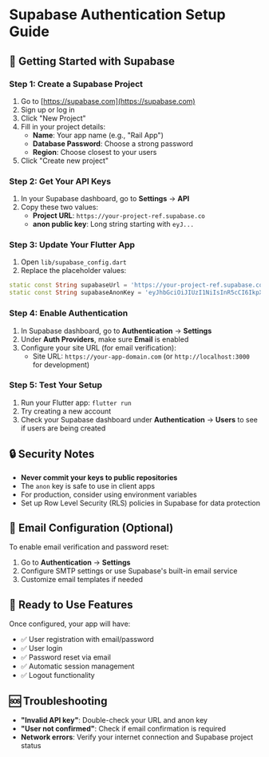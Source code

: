 # Supabase Authentication Setup Guide

## 🚀 Getting Started with Supabase

### Step 1: Create a Supabase Project
1. Go to [https://supabase.com](https://supabase.com)
2. Sign up or log in
3. Click "New Project"
4. Fill in your project details:
   - **Name**: Your app name (e.g., "Rail App")
   - **Database Password**: Choose a strong password
   - **Region**: Choose closest to your users
5. Click "Create new project"

### Step 2: Get Your API Keys
1. In your Supabase dashboard, go to **Settings** → **API**
2. Copy these two values:
   - **Project URL**: `https://your-project-ref.supabase.co`
   - **anon public key**: Long string starting with `eyJ...`

### Step 3: Update Your Flutter App
1. Open `lib/supabase_config.dart`
2. Replace the placeholder values:

```dart
static const String supabaseUrl = 'https://your-project-ref.supabase.co';
static const String supabaseAnonKey = 'eyJhbGciOiJIUzI1NiIsInR5cCI6IkpXVCJ9...';
```

### Step 4: Enable Authentication
1. In Supabase dashboard, go to **Authentication** → **Settings**
2. Under **Auth Providers**, make sure **Email** is enabled
3. Configure your site URL (for email verification):
   - Site URL: `https://your-app-domain.com` (or `http://localhost:3000` for development)

### Step 5: Test Your Setup
1. Run your Flutter app: `flutter run`
2. Try creating a new account
3. Check your Supabase dashboard under **Authentication** → **Users** to see if users are being created

## 🔒 Security Notes

- **Never commit your keys to public repositories**
- The `anon` key is safe to use in client apps
- For production, consider using environment variables
- Set up Row Level Security (RLS) policies in Supabase for data protection

## 📧 Email Configuration (Optional)
To enable email verification and password reset:
1. Go to **Authentication** → **Settings**
2. Configure SMTP settings or use Supabase's built-in email service
3. Customize email templates if needed

## 🎯 Ready to Use Features
Once configured, your app will have:
- ✅ User registration with email/password
- ✅ User login
- ✅ Password reset via email
- ✅ Automatic session management
- ✅ Logout functionality

## 🆘 Troubleshooting
- **"Invalid API key"**: Double-check your URL and anon key
- **"User not confirmed"**: Check if email confirmation is required
- **Network errors**: Verify your internet connection and Supabase project status
